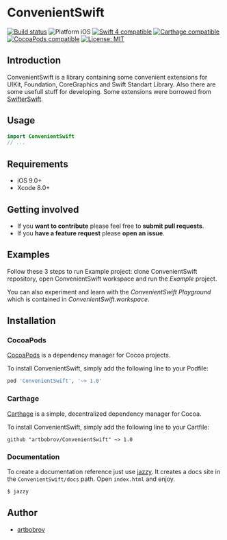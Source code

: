 # ConvenientSwift

<p align="left">
<a href="https://travis-ci.org/artbobrov/ConvenientSwift"><img src="https://travis-ci.org/artbobrov/ConvenientSwift.svg?branch=master" alt="Build status" /></a>
<img src="https://img.shields.io/badge/platform-iOS-blue.svg?style=flat" alt="Platform iOS" />
<a href="https://developer.apple.com/swift"><img src="https://img.shields.io/badge/swift4-compatible-4BC51D.svg?style=flat" alt="Swift 4 compatible" /></a>
<a href="https://github.com/Carthage/Carthage"><img src="https://img.shields.io/badge/Carthage-compatible-4BC51D.svg?style=flat" alt="Carthage compatible" /></a>
<a href="https://cocoapods.org/pods/ConvenientSwift"><img src="https://img.shields.io/cocoapods/v/ConvenientSwift.svg" alt="CocoaPods compatible" /></a>
<a href="https://raw.githubusercontent.com/artbobrov/ConvenientSwift/master/LICENSE"><img src="http://img.shields.io/badge/license-MIT-blue.svg?style=flat" alt="License: MIT" /></a>
</p>

## Introduction

ConvenientSwift is a library containing some convenient extensions for UIKit, Foundation, CoreGraphics and Swift Standart Library. Also there are some usefull stuff for developing. Some extensions were borrowed from [SwifterSwift](https://github.com/SwifterSwift/SwifterSwift.git).

## Usage

```swift
import ConvenientSwift
// ...
```

## Requirements

* iOS 9.0+
* Xcode 8.0+

## Getting involved

* If you **want to contribute** please feel free to **submit pull requests**.
* If you **have a feature request** please **open an issue**.

## Examples

Follow these 3 steps to run Example project: clone ConvenientSwift repository, open ConvenientSwift workspace and run the *Example* project.

You can also experiment and learn with the *ConvenientSwift Playground* which is contained in *ConvenientSwift.workspace*.

## Installation

### CocoaPods

[CocoaPods](https://cocoapods.org/) is a dependency manager for Cocoa projects.

To install ConvenientSwift, simply add the following line to your Podfile:

```ruby
pod 'ConvenientSwift', '~> 1.0'
```

### Carthage

[Carthage](https://github.com/Carthage/Carthage) is a simple, decentralized dependency manager for Cocoa.

To install ConvenientSwift, simply add the following line to your Cartfile:

```ogdl
github "artbobrov/ConvenientSwift" ~> 1.0
```

### Documentation

To create a documentation reference just use [jazzy](https://github.com/realm/jazzy.git). It creates a docs site in the `ConvenientSwift/docs` path. Open `index.html` and enjoy.

```bash
$ jazzy
```

## Author

* [artbobrov](https://github.com/artbobrov)
